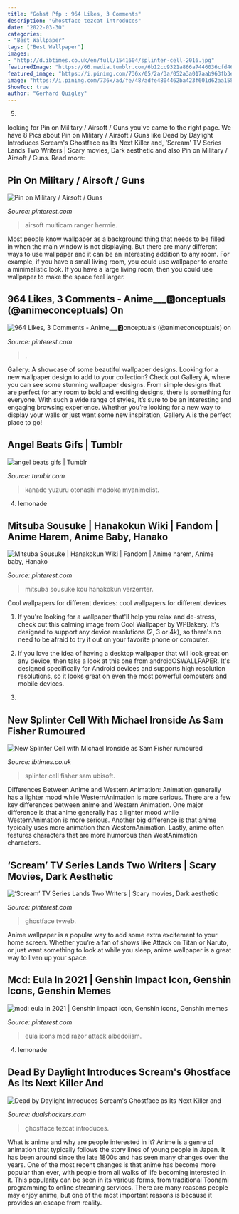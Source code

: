 ```yaml
---
title: "Gohst Pfp : 964 Likes, 3 Comments"
description: "Ghostface tezcat introduces"
date: "2022-03-30"
categories:
- "Best Wallpaper"
tags: ["Best Wallpaper"]
images:
- "http://d.ibtimes.co.uk/en/full/1541604/splinter-cell-2016.jpg"
featuredImage: "https://66.media.tumblr.com/6b12cc9321a866a7446036cfd46d5d63/tumblr_ornor0b80s1wprks2o2_500.gifv"
featured_image: "https://i.pinimg.com/736x/05/2a/3a/052a3a017aab963fb3e8c993fd10767b--scream-tv-series-green-lights.jpg"
image: "https://i.pinimg.com/736x/ad/fe/48/adfe4804462ba423f601d62aa15874f2.jpg"
ShowToc: true
author: "Gerhard Quigley"
---
```



5.

	

		
looking for Pin on Military / Airsoft / Guns you've came to the right page. We have 8 Pics about Pin on Military / Airsoft / Guns like Dead by Daylight Introduces Scream&#039;s Ghostface as Its Next Killer and, ‘Scream’ TV Series Lands Two Writers | Scary movies, Dark aesthetic and also Pin on Military / Airsoft / Guns. Read more:
		
    
## Pin On Military / Airsoft / Guns

<img loading=lazy src="https://i.pinimg.com/736x/ad/fe/48/adfe4804462ba423f601d62aa15874f2.jpg" onerror="this.onerror=null;this.src='https://tse2.mm.bing.net/th?id=OIP.gnzRxkEGxxQ6h8vJUQvdNQHaIv&amp;pid=15.1';" alt="Pin on Military / Airsoft / Guns">

_Source: pinterest.com_

>airsoft multicam ranger hermie. 

	

Most people know wallpaper as a background thing that needs to be filled in when the main window is not displaying. But there are many different ways to use wallpaper and it can be an interesting addition to any room. For example, if you have a small living room, you could use wallpaper to create a minimalistic look. If you have a large living room, then you could use wallpaper to make the space feel larger.

    
## 964 Likes, 3 Comments - Anime___🅱️onceptuals (@animeconceptuals) On

<img loading=lazy src="https://i.pinimg.com/736x/d6/16/90/d61690d0844f51d57155fb8face1ab3a.jpg" onerror="this.onerror=null;this.src='https://tse4.mm.bing.net/th?id=OIP.mvH-D2gLulaUCpRHb44_pAHaEJ&amp;pid=15.1';" alt="964 Likes, 3 Comments - Anime___🅱️onceptuals (@animeconceptuals) on">

_Source: pinterest.com_

>. 

	

Gallery: A showcase of some beautiful wallpaper designs.
Looking for a new wallpaper design to add to your collection? Check out Gallery A, where you can see some stunning wallpaper designs. From simple designs that are perfect for any room to bold and exciting designs, there is something for everyone. With such a wide range of styles, it’s sure to be an interesting and engaging browsing experience. Whether you’re looking for a new way to display your walls or just want some new inspiration, Gallery A is the perfect place to go!





	
	
    
## Angel Beats Gifs | Tumblr

<img loading=lazy src="https://66.media.tumblr.com/6b12cc9321a866a7446036cfd46d5d63/tumblr_ornor0b80s1wprks2o2_500.gifv" onerror="this.onerror=null;this.src='https://tse3.mm.bing.net/th?id=OIP.hrpfZWB5hrdPdY2A2C3LvgHaDB&amp;pid=15.1';" alt="angel beats gifs | Tumblr">

_Source: tumblr.com_

>kanade yuzuru otonashi madoka myanimelist. 

	

4. lemonade 

    
## Mitsuba Sousuke | Hanakokun Wiki | Fandom | Anime Harem, Anime Baby, Hanako

<img loading=lazy src="https://i.pinimg.com/736x/8e/4c/46/8e4c46ba965d8bd01653a92dd9402a29.jpg" onerror="this.onerror=null;this.src='https://tse4.mm.bing.net/th?id=OIP.2WMz0-pYfkIRkRJF8Sg67QHaHt&amp;pid=15.1';" alt="Mitsuba Sousuke | Hanakokun Wiki | Fandom | Anime harem, Anime baby, Hanako">

_Source: pinterest.com_

>mitsuba sousuke kou hanakokun verzerrter. 

	

Cool wallpapers for different devices:
cool wallpapers for different devices 

1. If you're looking for a wallpaper that'll help you relax and de-stress, check out this calming image from Cool Wallpaper by WPBakery. It's designed to support any device resolutions (2, 3 or 4k), so there's no need to be afraid to try it out on your favorite phone or computer.

2. If you love the idea of having a desktop wallpaper that will look great on any device, then take a look at this one from androidOSWALLPAPER. It's designed specifically for Android devices and supports high resolution resolutions, so it looks great on even the most powerful computers and mobile devices.

3.

    
## New Splinter Cell With Michael Ironside As Sam Fisher Rumoured

<img loading=lazy src="http://d.ibtimes.co.uk/en/full/1541604/splinter-cell-2016.jpg" onerror="this.onerror=null;this.src='https://tse3.mm.bing.net/th?id=OIP.DSUbq8p8Sc5dzDuWJqOumgHaEU&amp;pid=15.1';" alt="New Splinter Cell with Michael Ironside as Sam Fisher rumoured">

_Source: ibtimes.co.uk_

>splinter cell fisher sam ubisoft. 

	

Differences Between Anime and Western Animation: Animation generally has a lighter mood while WesternAnimation is more serious.
There are a few key differences between anime and Western Animation. One major difference is that anime generally has a lighter mood while WesternAnimation is more serious. Another big difference is that anime typically uses more animation than WesternAnimation. Lastly, anime often features characters that are more humorous than WestAnimation characters.

    
## ‘Scream’ TV Series Lands Two Writers | Scary Movies, Dark Aesthetic

<img loading=lazy src="https://i.pinimg.com/736x/05/2a/3a/052a3a017aab963fb3e8c993fd10767b--scream-tv-series-green-lights.jpg" onerror="this.onerror=null;this.src='https://tse1.mm.bing.net/th?id=OIP.pr2iwknD5xSDwPYyXaiwwAAAAA&amp;pid=15.1';" alt="‘Scream’ TV Series Lands Two Writers | Scary movies, Dark aesthetic">

_Source: pinterest.com_

>ghostface tvweb. 

	

Anime wallpaper is a popular way to add some extra excitement to your home screen. Whether you’re a fan of shows like Attack on Titan or Naruto, or just want something to look at while you sleep, anime wallpaper is a great way to liven up your space.

    
## Mcd: Eula In 2021 | Genshin Impact Icon, Genshin Icons, Genshin Memes

<img loading=lazy src="https://i.pinimg.com/736x/4e/f3/02/4ef3020c1dace7794f7dd96d04025b14.jpg" onerror="this.onerror=null;this.src='https://tse3.mm.bing.net/th?id=OIP.jz3mTTyJ3Li1rZqZIbjKdQHaHS&amp;pid=15.1';" alt="mcd: eula in 2021 | Genshin impact icon, Genshin icons, Genshin memes">

_Source: pinterest.com_

>eula icons mcd razor attack albedoiism. 

	

4. lemonade 

    
## Dead By Daylight Introduces Scream&#039;s Ghostface As Its Next Killer And

<img loading=lazy src="https://cdn3.dualshockers.com/wp-content/uploads/2019/05/Ghostface.jpeg" onerror="this.onerror=null;this.src='https://tse3.mm.bing.net/th?id=OIP.l5igySvwYj9qMuBeUk07PQHaE8&amp;pid=15.1';" alt="Dead by Daylight Introduces Scream&#039;s Ghostface as Its Next Killer and">

_Source: dualshockers.com_

>ghostface tezcat introduces. 

	

What is anime and why are people interested in it?
Anime is a genre of animation that typically follows the story lines of young people in Japan. It has been around since the late 1800s and has seen many changes over the years. One of the most recent changes is that anime has become more popular than ever, with people from all walks of life becoming interested in it. This popularity can be seen in its various forms, from traditional Toonami programming to online streaming services. There are many reasons people may enjoy anime, but one of the most important reasons is because it provides an escape from reality.

